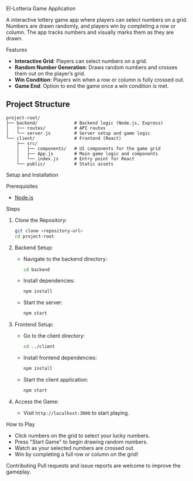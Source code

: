 
 EI-Lotteria Game Application

A  interactive lottery game app where players can select numbers on a grid. Numbers are drawn randomly, and players win by completing a row or column. The app tracks numbers and visually marks them as they are drawn.

 Features
- **Interactive Grid**: Players can select numbers on a grid.
- **Random Number Generation**: Draws random numbers and crosses them out on the player’s grid.
- **Win Condition**: Players win when a row or column is fully crossed out.
- **Game End**: Option to end the game once a win condition is met.

## Project Structure

```plaintext
project-root/
├── backend/              # Backend logic (Node.js, Express)
│   ├── routes/           # API routes
│   └── server.js         # Server setup and game logic
└── client/               # Frontend (React)
    ├── src/
    │   ├── components/   # UI components for the game grid
    │   ├── App.js        # Main game logic and components
    │   └── index.js      # Entry point for React
    └── public/           # Static assets
```

 Setup and Installation

 Prerequisites
- [Node.js](https://nodejs.org/)

 Steps
1. Clone the Repository:
   ```bash
   git clone <repository-url>
   cd project-root
   ```

2. Backend Setup:
   - Navigate to the backend directory:
     ```bash
     cd backend
     ```
   - Install dependencies:
     ```bash
     npm install
     ```
   - Start the server:
     ```bash
     npm start
     ```

3. Frontend Setup:
   - Go to the client directory:
     ```bash
     cd ../client
     ```
   - Install frontend dependencies:
     ```bash
     npm install
     ```
   - Start the client application:
     ```bash
     npm start
     ```

4. Access the Game:
   - Visit `http://localhost:3000` to start playing.

 How to Play
- Click numbers on the grid to select your lucky numbers.
- Press "Start Game" to begin drawing random numbers.
- Watch as your selected numbers are crossed out.
- Win by completing a full row or column on the grid!

 Contributing
Pull requests and issue reports are welcome to improve the gameplay.

